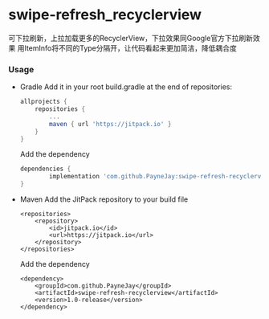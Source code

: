 # swipe-refresh_recyclerview
可下拉刷新，上拉加载更多的RecyclerView，下拉效果同Google官方下拉刷新效果
用ItemInfo将不同的Type分隔开，让代码看起来更加简洁，降低耦合度
### Usage
- Gradle
	Add it in your root build.gradle at the end of repositories:
	```groovy
	allprojects {
		repositories {
			...
			maven { url 'https://jitpack.io' }
		}
	}
	```

	Add the dependency
	```groovy
	dependencies {
	        implementation 'com.github.PayneJay:swipe-refresh-recyclerview:1.0-release'
	}
	```
- Maven
	Add the JitPack repository to your build file
	```
	<repositories>
		<repository>
		    <id>jitpack.io</id>
		    <url>https://jitpack.io</url>
		</repository>
	</repositories>
	```

	Add the dependency
	```
	<dependency>
	    <groupId>com.github.PayneJay</groupId>
	    <artifactId>swipe-refresh-recyclerview</artifactId>
	    <version>1.0-release</version>
	</dependency>
	```


